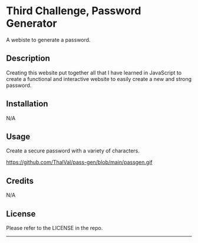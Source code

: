 # Third Challenge, Password Generator
A webiste to generate a password.


## Description

Creating this website put together all that I have learned in JavaScript to create a functional and interactive website to easily create a new and strong password.

## Installation

N/A

## Usage

Create a secure password with a variety of characters. 

https://github.com/ThalVal/pass-gen/blob/main/passgen.gif



## Credits

N/A

## License

Please refer to the LICENSE in the repo.

---
